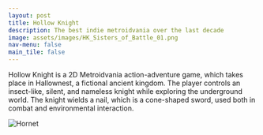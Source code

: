 ```yaml
---
layout: post
title: Hollow Knight
description: The best indie metroidvania over the last decade
image: assets/images/HK_Sisters_of_Battle_01.png
nav-menu: false
main_tile: false
---
```


<p>Hollow Knight is a 2D Metroidvania action-adventure game, which takes place in Hallownest, a fictional ancient kingdom. The player controls an insect-like, silent, and nameless knight while exploring the underground world. The knight wields a nail, which is a cone-shaped sword, used both in combat and environmental interaction.</p>
<!-- [Hornet](assets/images/HK_Hornet_02.png "Hollow Knight") -->
<img src={% link assets/images/elephant.jpg %} alt="Hornet" data-position="center center">
